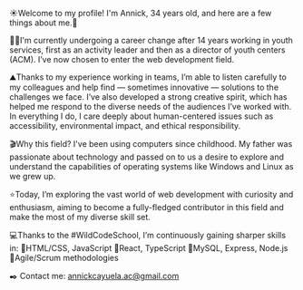☀️Welcome to my profile! I'm Annick, 34 years old, and here are a few things about me.🤸

🏃‍➡️I'm currently undergoing a career change after 14 years working in youth services, first as an activity leader and then as a director of youth centers (ACM). I’ve now chosen to enter the web development field.

⛰️Thanks to my experience working in teams, I’m able to listen carefully to my colleagues and help find — sometimes innovative — solutions to the challenges we face. I’ve also developed a strong creative spirit, which has helped me respond to the diverse needs of the audiences I’ve worked with. In everything I do, I care deeply about human-centered issues such as accessibility, environmental impact, and ethical responsibility.

🎬Why this field? I've been using computers since childhood. My father was passionate about technology and passed on to us a desire to explore and understand the capabilities of operating systems like Windows and Linux as we grew up.

⭐Today, I’m exploring the vast world of web development with curiosity and enthusiasm, aiming to become a fully-fledged contributor in this field and make the most of my diverse skill set.

💻Thanks to the #WildCodeSchool, I’m continuously gaining sharper skills in: 📌HTML/CSS, JavaScript 📌React, TypeScript 📌MySQL, Express, Node.js 📌Agile/Scrum methodologies

✒️ Contact me: annickcayuela.ac@gmail.com
